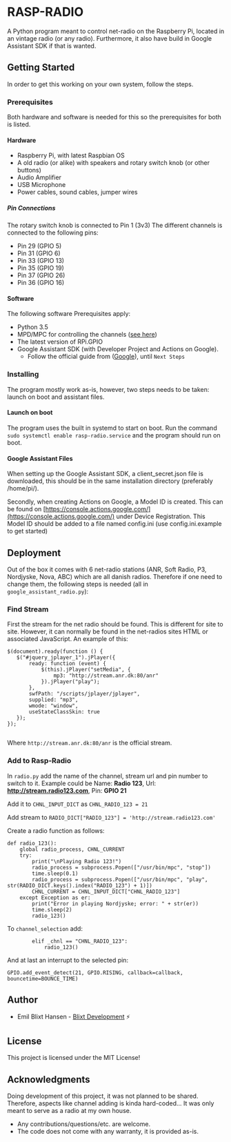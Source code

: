 # RASP-RADIO
A Python program meant to control net-radio on the Raspberry Pi, located in an vintage radio (or any radio).
Furthermore, it also have build in Google Assistant SDK if that is wanted.

## Getting Started
In order to get this working on your own system, follow the steps.

### Prerequisites
Both hardware and software is needed for this so the prerequisites for both is listed.
#### Hardware
* Raspberry Pi, with latest Raspbian OS 
* A old radio (or alike) with speakers and rotary switch knob (or other buttons)
* Audio Amplifier
* USB Microphone
* Power cables, sound cables, jumper wires

##### Pin Connections
The rotary switch knob is connected to Pin 1 (3v3)
The different channels is connected to the following pins:
* Pin 29 (GPIO 5)
* Pin 31 (GPIO 6)
* Pin 33 (GPIO 13)
* Pin 35 (GPIO 19)
* Pin 37 (GPIO 26)
* Pin 36 (GPIO 16)

#### Software
The following software Prerequisites apply:
* Python 3.5
* MPD/MPC for controlling the channels ([see here](https://github.com/sindresorhus/awesome/blob/master/awesome.md)) 
* The latest version of RPi.GPIO
* Google Assistant SDK (with Developer Project and Actions on Google).
    * Follow the official guide from ([Google](https://developers.google.com/assistant/sdk/guides/library/python/embed/setup)), until `Next Steps`

### Installing
The program mostly work as-is, however, two steps needs to be taken: launch on boot and assistant files.

#### Launch on boot
The program uses the built in systemd to start on boot. Run the command `sudo systemctl enable rasp-radio.service`
and the program should run on boot. 

#### Google Assistant Files
When setting up the Google Assistant SDK, a client_secret.json file is downloaded, this should be in the same installation directory (preferably /home/pi/).

Secondly, when creating Actions on Google, a Model ID is created. This can be found on [https://console.actions.google.com/](https://console.actions.google.com/)
under Device Registration. This Model ID should be added to a file named config.ini (use config.ini.example to get started)

## Deployment
Out of the box it comes with 6 net-radio stations (ANR, Soft Radio, P3, Nordjyske, Nova, ABC) which are all danish
radios. Therefore if one need to change them, the following steps is needed  (all in `google_assistant_radio.py`):

### Find Stream
First the stream for the net radio should be found. This is different for site to site.
However, it can normally be found in the net-radios sites HTML or associated JavaScript. An example of this:
 ```
$(document).ready(function () {
    $("#jquery_jplayer_1").jPlayer({
        ready: function (event) {
            $(this).jPlayer("setMedia", {
                mp3: "http://stream.anr.dk:80/anr"
            }).jPlayer("play");
        },
        swfPath: "/scripts/jplayer/jplayer",
        supplied: "mp3",
        wmode: "window",
        useStateClassSkin: true
    });
});
        
```
 Where `http://stream.anr.dk:80/anr` is the official stream.
 
### Add to Rasp-Radio
In `radio.py` add the name of the channel, stream url and pin number to switch to it. 
Example could be Name: __Radio 123__, Url: __http://stream.radio123.com__, Pin: __GPIO 21__

Add it to `CHNL_INPUT_DICT` as `CHNL_RADIO_123 = 21`

Add stream to `RADIO_DICT["RADIO_123"] = 'http://stream.radio123.com'`

Create a radio function as follows:
```
def radio_123():
    global radio_process, CHNL_CURRENT
    try:
        print("\nPlaying Radio 123!")
        radio_process = subprocess.Popen(["/usr/bin/mpc", "stop"])
        time.sleep(0.1)
        radio_process = subprocess.Popen(["/usr/bin/mpc", "play", str(RADIO_DICT.keys().index("RADIO_123") + 1)])
        CHNL_CURRENT = CHNL_INPUT_DICT["CHNL_RADIO_123"]
    except Exception as er:
        print("Error in playing Nordjyske; error: " + str(er))
        time.sleep(2)
        radio_123()
```
To `channel_selection` add:
```
        elif _chnl == "CHNL_RADIO_123":
            radio_123()
```

And at last an interrupt to the selected pin:
```
GPIO.add_event_detect(21, GPIO.RISING, callback=callback, bouncetime=BOUNCE_TIME)
```
## Author
* Emil Blixt Hansen - [Blixt Development](http://blixtdevelopment.com/) :zap:

## License 
This project is licensed under the MIT License!

## Acknowledgments
Doing development of this project, it was not planned to be shared.
Therefore, aspects like channel adding is kinda hard-coded... It was only meant to serve as a radio at my own house.
* Any contributions/questions/etc. are welcome.
* The code does not come with any warranty, it is provided as-is. 